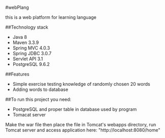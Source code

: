 #webPlang

this is a web platform for learning language

##Technology stack

* Java 8
* Maven 3.3.9
* Spring MVC 4.0.3
* Spring JDBC 3.0.7
* Servlet API 3.1
* PostgreSQL 9.6.2

##Features

* Simple exercise testing knowledge of randomly chosen 20 words
* Adding words to database

##To run this project you need:

- PostgreSQL and proper table in database used by program
- Tomacat server

Make the war file then place the file in Tomcat's webapps directory, run Tomcat server and access application here: "http://localhost:8080/home"